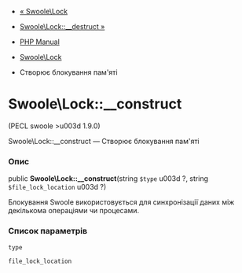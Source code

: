 - [« Swoole\Lock](class.swoole-lock.md)
- [Swoole\Lock::\_\_destruct »](swoole-lock.destruct.md)

- [PHP Manual](index.md)
- [Swoole\Lock](class.swoole-lock.md)
- Створює блокування пам'яті

# Swoole\Lock::\_\_construct

(PECL swoole \>u003d 1.9.0)

Swoole\Lock::\_\_construct — Створює блокування пам'яті

### Опис

public **Swoole\Lock::\_\_construct**(string `$type` u003d ?, string
`$file_lock_location` u003d ?)

Блокування Swoole використовується для синхронізації даних між
декількома операціями чи процесами.

### Список параметрів

`type`

`file_lock_location`
